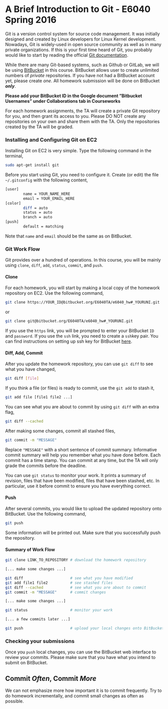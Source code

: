 # A Brief Introduction to Git - E6040 Spring 2016

Git is a version control system for source code management. It was
initially designed and created by Linux developers for Linux Kernel development.
Nowadays, Git is widely-used in open source community as well as in many private
organizations. If this is your first time heard of Git, you probably would like
to start by reading the official [Git documentation](http://git-scm.com/documentation).

While there are many Git-based systems, such as Github or GitLab, we will
be using [BitBucket](https://bitbucket.org/) in this course. BitBucket allows
user to create unlimited numbers of _private_ repositories. If you have not
had a BitBucket account yet, please create *one*. All homework submission
will be done on BitBucket **_only_**.

**Please add your BitBucket ID in the Google document ”Bitbucket Usernames”
under Collaborations tab in Courseworks**

For each homework assignments, the TA will create a private Git repository
for you, and then grant its access to you. Please DO NOT create any
repositories on your own and share them with the TA. Only the repositories
created by the TA will be graded.

### Installing and Configuring Git on EC2

Installing Git on EC2 is very simple. Type the following command in the
terminal,

```bash
sudo apt-get install git
```

Before you start using Git, you need to configure it. Create (or edit) the file
`~/.gitconfig` with the following content,

```bash
[user]
        name = YOUR_NAME_HERE
        email = YOUR_EMAIL_HERE
[color]
        diff = auto
        status = auto
        branch = auto
[push]
        default = matching
```

Note that `name` and `email` should be the same as on BitBucket.

### Git Work Flow

Git provides over a hundred of operations. In this course, you
will be mainly using `clone`, `diff`, `add`, `status`, `commit`, and `push`.

#### Clone
For each homework, you will start by making a local copy of the
homework repository on EC2. Use the following command,

```bash
git clone https://YOUR_ID@bitbucket.org/E6040TA/e6040_hw#_YOURUNI.git
```
or
```bash
git clone git@bitbucket.org/E6040TA/e6040_hw#_YOURUNI.git
```

If you use the `https` link, you will be prompted to enter your
BitBucket `ID` and `password`. If you use the `ssh` link, you
need to create a `ssh`key pair. You can find instructions on
setting up ssh key for BitBucket
[here](https://confluence.atlassian.com/bitbucket/set-up-ssh-for-git-728138079.html).

#### Diff, Add, Commit
After you update the homework repository, you can use `git diff` to see what
you have changed,

```bash
git diff [file]
```

If you think a file (or files) is ready to commit, use the `git add` to stash
it,

```bash
git add file [file1 file2 ...]
```

You can see what you are about to commit by using `git diff` with an extra flag,

```bash
git diff --cached
```

After making some changes, commit all stashed files,

```bash
git commit -m "MESSAGE"

```

Replace `"MESSAGE"` with a short sentence of commit summary. Informative commit
summary will help you remember what you have done before. Each commit has
a time stamp. You can commit at any time, but the TA will only grade the
commits before the deadline.

You can use `git status` to monitor your work. It prints a summary of revision,
files that have been modified, files that have been stashed, etc. In particular,
use it before commit to ensure you have everything correct.


#### Push

After several commits, you would like to upload the updated repository onto
BitBucket. Use the following command,

```bash
git push
```

Some information will be printed out. Make sure that you successfully push the
repository.

#### Summary of Work Flow

```bash
git clone LINK_TO_REPOSITORY # download the homework repository

[... make some changes ...]

git diff                     # see what you have modified
git add file1 file2          # see stashed files
git diff --cached            # see what you are about to commit
git commit -m "MESSAGE"      # commit changes

[... make some changes ...]

git status                   # monitor your work

[... a few commits later ...]

git push                     # upload your local changes onto BitBucket
```

### Checking your submissions
Once you `push` local changes, you can use the BitBucket web interface to
review your commits. Please make sure that you have what you intend to submit
on BitBucket.

## Commit _Often_, Commit _More_
We can not emphasize more how important it is to commit frequently. Try to do
homework incrementally, and commit small changes as often as possible.
